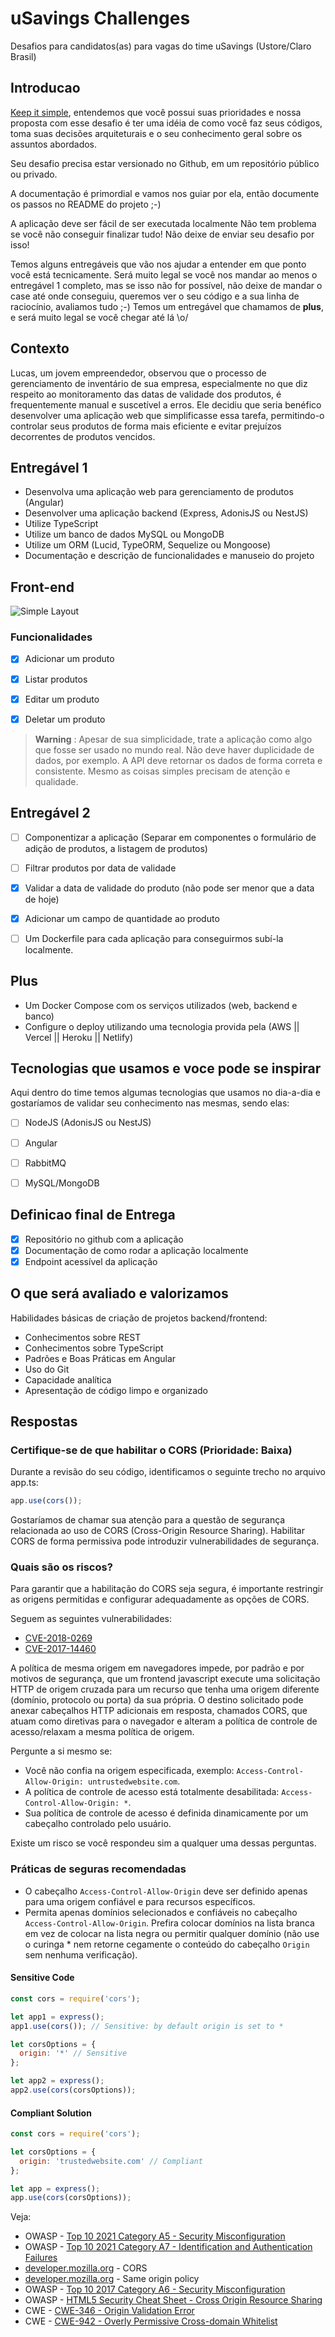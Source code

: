 # uSavings Challenges 

Desafios para candidatos(as) para vagas do time uSavings (Ustore/Claro Brasil)


## Introducao
[Keep it simple](https://pt.wikipedia.org/wiki/Princ%C3%ADpio_KISS), entendemos que você possui suas prioridades e nossa proposta com esse desafio é ter uma idéia de como você faz seus códigos, toma suas decisões arquiteturais e o seu conhecimento geral sobre os assuntos abordados.

Seu desafio precisa estar versionado no Github, em um repositório público ou privado.

A documentação é primordial e vamos nos guiar por ela, então documente os passos no README do projeto ;-)

A aplicação deve ser fácil de ser executada localmente
Não tem problema se você não conseguir finalizar tudo! Não deixe de enviar seu desafio por isso!

Temos alguns entregáveis que vão nos ajudar a entender em que ponto você está tecnicamente. Será muito legal se você nos mandar ao menos o entregável 1 completo, mas se isso não for possível, não deixe de mandar o case até onde conseguiu, queremos ver o seu código e a sua linha de raciocínio, avaliamos tudo ;-)
Temos um entregável que chamamos de **plus**, e será muito legal se você chegar até lá \o/


## Contexto

Lucas, um jovem empreendedor, observou que o processo de gerenciamento de inventário de sua empresa, especialmente no que diz respeito ao monitoramento das datas de validade dos produtos, é frequentemente manual e suscetível a erros. Ele decidiu que seria benéfico desenvolver uma aplicação web que simplificasse essa tarefa, permitindo-o controlar seus produtos de forma mais eficiente e evitar prejuízos decorrentes de produtos vencidos.

## Entregável 1

- Desenvolva uma aplicação web para gerenciamento de produtos (Angular)
- Desenvolver uma aplicação backend (Express, AdonisJS ou NestJS)
- Utilize TypeScript
- Utilize um banco de dados MySQL ou MongoDB
- Utilize um ORM (Lucid, TypeORM, Sequelize ou Mongoose)
- Documentação e descrição de funcionalidades e manuseio do projeto


## Front-end
![Simple Layout](/assets/layout.png)

### Funcionalidades
- [x] Adicionar um produto
- [x] Listar produtos
- [x] Editar um produto
- [x] Deletar um produto


> **Warning**
>: Apesar de sua simplicidade, trate a aplicação como algo que fosse ser usado no mundo real. Não deve haver duplicidade de dados, por exemplo. A API deve retornar os dados de forma correta e consistente. Mesmo as coisas simples precisam de atenção e qualidade.


## Entregável 2
- [ ] Componentizar a aplicação (Separar em componentes o formulário de adição de produtos, a listagem de produtos)
- [ ] Filtrar produtos por data de validade
- [x] Validar a data de validade do produto (não pode ser menor que a data de hoje)
- [x] Adicionar um campo de quantidade ao produto
- [ ] Um Dockerfile para cada aplicação para conseguirmos subí-la localmente.


## Plus ##
- Um Docker Compose com os serviços utilizados (web, backend e banco)
- Configure o deploy utilizando uma tecnologia provida pela (AWS || Vercel ||  Heroku || Netlify)


## Tecnologias que usamos e voce pode se inspirar
Aqui dentro do time temos algumas tecnologias que usamos no dia-a-dia e gostaríamos de validar seu conhecimento nas mesmas, sendo elas:
 - [ ] NodeJS (AdonisJS ou NestJS)
 - [ ] Angular
 - [ ] RabbitMQ
 - [ ] MySQL/MongoDB


## Definicao final de Entrega
- [x] Repositório no github com a aplicação
- [x] Documentação de como rodar a aplicação localmente
- [x] Endpoint acessível da aplicação

## O que será avaliado e valorizamos
Habilidades básicas de criação de projetos backend/frontend:

- Conhecimentos sobre REST
- Conhecimentos sobre TypeScript
- Padrões e Boas Práticas em Angular
- Uso do Git
- Capacidade analítica
- Apresentação de código limpo e organizado

## Respostas

### Certifique-se de que habilitar o CORS (Prioridade: Baixa)
Durante a revisão do seu código, identificamos o seguinte trecho no arquivo app.ts:

```javascript
app.use(cors());
```

Gostaríamos de chamar sua atenção para a questão de segurança relacionada ao uso de CORS (Cross-Origin Resource Sharing). Habilitar CORS de forma permissiva pode introduzir vulnerabilidades de segurança.

### Quais são os riscos?
Para garantir que a habilitação do CORS seja segura, é importante restringir as origens permitidas e configurar adequadamente as opções de CORS.

Seguem as seguintes vulnerabilidades:
  - [CVE-2018-0269](https://cve.mitre.org/cgi-bin/cvename.cgi?name=CVE-2018-0269)
  - [CVE-2017-14460](https://cve.mitre.org/cgi-bin/cvename.cgi?name=CVE-2017-14460)

A política de mesma origem em navegadores impede, por padrão e por motivos de segurança, que um frontend javascript execute uma solicitação HTTP de origem cruzada para um recurso que tenha uma origem diferente (domínio, protocolo ou porta) da sua própria. O destino solicitado pode anexar cabeçalhos HTTP adicionais em resposta, chamados CORS, que atuam como diretivas para o navegador e alteram a política de controle de acesso/relaxam a mesma política de origem.

Pergunte a si mesmo se:
  - Você não confia na origem especificada, exemplo: `Access-Control-Allow-Origin: untrustedwebsite.com`.
  - A política de controle de acesso está totalmente desabilitada: `Access-Control-Allow-Origin: *`.
  - Sua política de controle de acesso é definida dinamicamente por um cabeçalho controlado pelo usuário.

Existe um risco se você respondeu sim a qualquer uma dessas perguntas.

### Práticas de seguras recomendadas
  - O cabeçalho `Access-Control-Allow-Origin` deve ser definido apenas para uma origem confiável e para recursos específicos.
  - Permita apenas domínios selecionados e confiáveis ​​no cabeçalho `Access-Control-Allow-Origin`. Prefira colocar domínios na lista branca em vez de colocar na lista negra ou permitir qualquer domínio (não use o curinga * nem retorne cegamente o conteúdo do cabeçalho `Origin` sem nenhuma verificação).

#### Sensitive Code
```javascript
const cors = require('cors');

let app1 = express();
app1.use(cors()); // Sensitive: by default origin is set to *

let corsOptions = {
  origin: '*' // Sensitive
};

let app2 = express();
app2.use(cors(corsOptions));
```

#### Compliant Solution
```javascript
const cors = require('cors');

let corsOptions = {
  origin: 'trustedwebsite.com' // Compliant
};

let app = express();
app.use(cors(corsOptions));
```

Veja:
- OWASP - [Top 10 2021 Category A5 - Security Misconfiguration](https://owasp.org/Top10/A05_2021-Security_Misconfiguration/)
- OWASP - [Top 10 2021 Category A7 - Identification and Authentication Failures](https://owasp.org/Top10/A07_2021-Identification_and_Authentication_Failures/)
- [developer.mozilla.org](https://developer.mozilla.org/en-US/docs/Web/HTTP/CORS) - CORS
- [developer.mozilla.org](https://developer.mozilla.org/en-US/docs/Web/Security/Same-origin_policy) - Same origin policy
- OWASP - [Top 10 2017 Category A6 - Security Misconfiguration](https://owasp.org/www-project-top-ten/2017/A6_2017-Security_Misconfiguration)
- OWASP - [HTML5 Security Cheat Sheet - Cross Origin Resource Sharing](https://cheatsheetseries.owasp.org/cheatsheets/HTML5_Security_Cheat_Sheet.html#cross-origin-resource-sharing)
- CWE - [CWE-346 - Origin Validation Error](https://cwe.mitre.org/data/definitions/346)
- CWE - [CWE-942 - Overly Permissive Cross-domain Whitelist](https://cwe.mitre.org/data/definitions/942)
